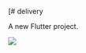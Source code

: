 [# delivery

A new Flutter project.

![](https://github.com/Trivalll/delivery/blob/main/lib/images/screen-20240519-100639-Trim.gif)

